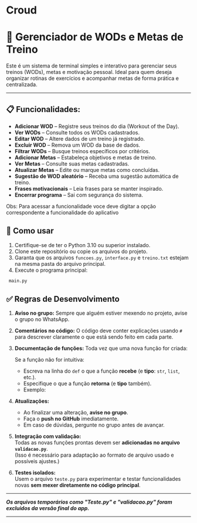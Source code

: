 # Croud

# 💪 Gerenciador de WODs e Metas de Treino

Este é um sistema de terminal simples e interativo para gerenciar seus treinos (WODs), metas e motivação pessoal. Ideal para quem deseja organizar rotinas de exercícios e acompanhar metas de forma prática e centralizada.


---


## 📋 Funcionalidades:

- **Adicionar WOD** – Registre seus treinos do dia (Workout of the Day).
- **Ver WODs** – Consulte todos os WODs cadastrados.
- **Editar WOD** – Altere dados de um treino já registrado.
- **Excluir WOD** – Remova um WOD da base de dados.
- **Filtrar WODs** – Busque treinos específicos por critérios.
- **Adicionar Metas** – Estabeleça objetivos e metas de treino.
- **Ver Metas** – Consulte suas metas cadastradas.
- **Atualizar Metas** – Edite ou marque metas como concluídas.
- **Sugestão de WOD aleatório** – Receba uma sugestão automática de treino.
- **Frases motivacionais** – Leia frases para se manter inspirado.
- **Encerrar programa** – Sai com segurança do sistema.

Obs: Para acessar a funcionalidade voce deve digitar a opção correspondente a funcionalidade do aplicativo

## 🚀 Como usar

1. Certifique-se de ter o Python 3.10 ou superior instalado.
2. Clone este repositório ou copie os arquivos do projeto.
3. Garanta que os arquivos `funcoes.py`, `interface.py` e `treino.txt` estejam na mesma pasta do arquivo principal.
4. Execute o programa principal:

```bash
 main.py
 ```

## ✅ Regras de Desenvolvimento

1. **Aviso no grupo:** Sempre que alguém estiver mexendo no projeto, avise o grupo no WhatsApp.

2. **Comentários no código:** O código deve conter explicações usando `#` para descrever claramente o que está sendo feito em cada parte.

3. **Documentação de funções:**
   Toda vez que uma nova função for criada:
   
   Se a função não for intuitiva:
   - Escreva na linha do `def` o que a função **recebe** (e **tipo**: `str`, `list`, etc.).
   - Especifique o que a função **retorna** (e **tipo** também).
   - Exemplo:

4. **Atualizações:**  
   - Ao finalizar uma alteração, **avise no grupo**.
   - Faça o **push no GitHub** imediatamente.
   - Em caso de dúvidas, pergunte no grupo antes de avançar.

5. **Integração com validação:**  
   Todas as novas funções prontas devem ser **adicionadas no arquivo `validacao.py`**.  
   (Isso é necessário para adaptação ao formato de arquivo usado e possíveis ajustes.)

6. **Testes isolados:**  
   Usem o arquivo `teste.py` para experimentar e testar funcionalidades novas **sem mexer diretamente no código principal**.



---

***Os arquivos temporários como "Teste.py" e "validacao.py" foram excluidos da versão final do app.***

---
